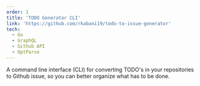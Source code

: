 ```yaml
---
order: 1
title: 'TODO Generator CLI'
link: 'https://github.com/rkabani19/todo-to-issue-generator'
tech: 
  - Go
  - GraphQL
  - Github API
  - OptParse
---
```


A command line interface (CLI) for converting TODO's in your repositories to Github issue, so you can better organize what has to be done.